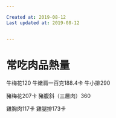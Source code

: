 ```yaml
---

Created at: 2019-08-12
Last updated at: 2019-08-12


---
```


# 常吃肉品熱量


牛梅花120
牛嫩肩一百克188.4卡
牛小排290

豬梅花207卡
豬腹斜（三層肉）360

雞胸肉117卡
雞腿排173卡

